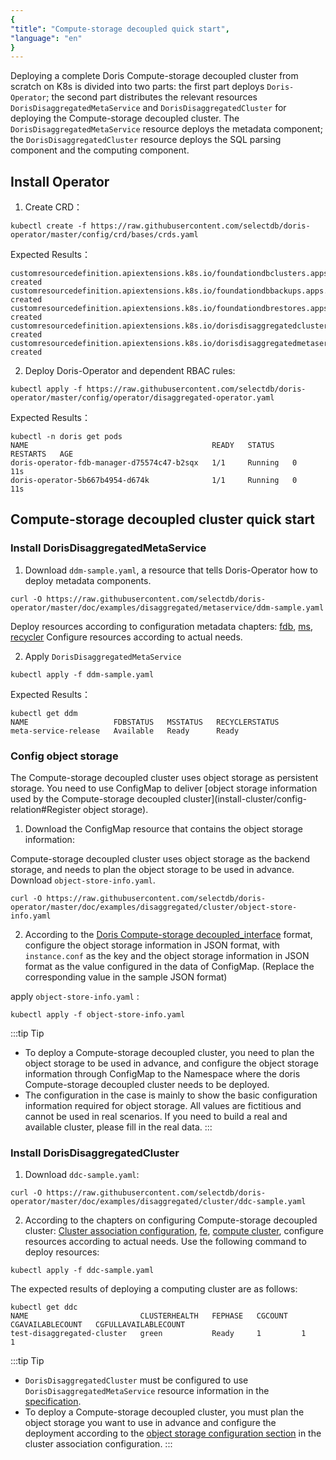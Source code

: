 ```yaml
---
{
"title": "Compute-storage decoupled quick start",
"language": "en"
}
---
```


<!-- 
Licensed to the Apache Software Foundation (ASF) under one
or more contributor license agreements.  See the NOTICE file
distributed with this work for additional information
regarding copyright ownership.  The ASF licenses this file
to you under the Apache License, Version 2.0 (the
"License"); you may not use this file except in compliance
with the License.  You may obtain a copy of the License at

  http://www.apache.org/licenses/LICENSE-2.0

Unless required by applicable law or agreed to in writing,
software distributed under the License is distributed on an
"AS IS" BASIS, WITHOUT WARRANTIES OR CONDITIONS OF ANY
KIND, either express or implied.  See the License for the
specific language governing permissions and limitations
under the License.
-->

Deploying a complete Doris Compute-storage decoupled cluster from scratch on K8s is divided into two parts: the first part deploys `Doris-Operator`; the second part distributes the relevant resources `DorisDisaggregatedMetaService` and `DorisDisaggregatedCluster` for deploying the Compute-storage decoupled cluster. The `DorisDisaggregatedMetaService` resource deploys the metadata component; the `DorisDisaggregatedCluster` resource deploys the SQL parsing component and the computing component.

## Install Operator

1. Create CRD：

```
kubectl create -f https://raw.githubusercontent.com/selectdb/doris-operator/master/config/crd/bases/crds.yaml
```

Expected Results：

```
customresourcedefinition.apiextensions.k8s.io/foundationdbclusters.apps.foundationdb.org created
customresourcedefinition.apiextensions.k8s.io/foundationdbbackups.apps.foundationdb.org created
customresourcedefinition.apiextensions.k8s.io/foundationdbrestores.apps.foundationdb.org created
customresourcedefinition.apiextensions.k8s.io/dorisdisaggregatedclusters.disaggregated.cluster.doris.com created
customresourcedefinition.apiextensions.k8s.io/dorisdisaggregatedmetaservices.disaggregated.metaservice.doris.com created
```

2. Deploy Doris-Operator and dependent RBAC rules:

```
kubectl apply -f https://raw.githubusercontent.com/selectdb/doris-operator/master/config/operator/disaggregated-operator.yaml
```

Expected Results：

```
kubectl -n doris get pods
NAME                                         READY   STATUS    RESTARTS   AGE
doris-operator-fdb-manager-d75574c47-b2sqx   1/1     Running   0          11s
doris-operator-5b667b4954-d674k              1/1     Running   0          11s
```

## Compute-storage decoupled cluster quick start

### Install DorisDisaggregatedMetaService

1. Download `ddm-sample.yaml`, a resource that tells Doris-Operator how to deploy metadata components.

```shell
curl -O https://raw.githubusercontent.com/selectdb/doris-operator/master/doc/examples/disaggregated/metaservice/ddm-sample.yaml
```

Deploy resources according to configuration metadata chapters: [fdb](install-metaservice/config-fdb.md), [ms](install-metaservice/config-ms.md), [recycler](install-metaservice/config-recycler.md) Configure resources according to actual needs.

2. Apply `DorisDisaggregatedMetaService`

```
kubectl apply -f ddm-sample.yaml
```

Expected Results：

```
kubectl get ddm
NAME                   FDBSTATUS   MSSTATUS   RECYCLERSTATUS
meta-service-release   Available   Ready      Ready
```

### Config object storage

The Compute-storage decoupled cluster uses object storage as persistent storage. You need to use ConfigMap to deliver [object storage information used by the Compute-storage decoupled cluster](install-cluster/config-relation#Register object storage).

1. Download the ConfigMap resource that contains the object storage information:

Compute-storage decoupled cluster uses object storage as the backend storage, and needs to plan the object storage to be used in advance. Download `object-store-info.yaml`.

```
curl -O https://raw.githubusercontent.com/selectdb/doris-operator/master/doc/examples/disaggregated/cluster/object-store-info.yaml
```

2. According to the [Doris Compute-storage decoupled_interface](../../../../compute-storage-decoupled/creating-cluster#%E5%86%85%E7%BD%AE%E5%AD%98%E5%82%A8%E5%90%8E%E7%AB%AF) format, configure the object storage information in JSON format, with `instance.conf` as the key and the object storage information in JSON format as the value configured in the data of ConfigMap. (Replace the corresponding value in the sample JSON format)

apply `object-store-info.yaml` :

```shell
kubectl apply -f object-store-info.yaml
```

:::tip Tip
- To deploy a Compute-storage decoupled cluster, you need to plan the object storage to be used in advance, and configure the object storage information through ConfigMap to the Namespace where the doris Compute-storage decoupled cluster needs to be deployed.
- The configuration in the case is mainly to show the basic configuration information required for object storage. All values are fictitious and cannot be used in real scenarios. If you need to build a real and available cluster, please fill in the real data.
:::

### Install DorisDisaggregatedCluster

1. Download `ddc-sample.yaml`:

```shell
curl -O https://raw.githubusercontent.com/selectdb/doris-operator/master/doc/examples/disaggregated/cluster/ddc-sample.yaml
```

2. According to the chapters on configuring Compute-storage decoupled cluster: [Cluster association configuration](install-cluster/config-relation.md), [fe](install-cluster/config-fe.md), [compute cluster](install-cluster/config-cc.md), configure resources according to actual needs. Use the following command to deploy resources:

```
kubectl apply -f ddc-sample.yaml
```

The expected results of deploying a computing cluster are as follows:

```
kubectl get ddc
NAME                         CLUSTERHEALTH   FEPHASE   CGCOUNT   CGAVAILABLECOUNT   CGFULLAVAILABLECOUNT
test-disaggregated-cluster   green           Ready     1         1                  1
```

:::tip Tip
- `DorisDisaggregatedCluster` must be configured to use `DorisDisaggregatedMetaService` resource information in the [specification](install-cluster/config-relation.md).
- To deploy a Compute-storage decoupled cluster, you must plan the object storage you want to use in advance and configure the deployment according to the [object storage configuration section](install-cluster/config-relation.md) in the cluster association configuration.
:::
